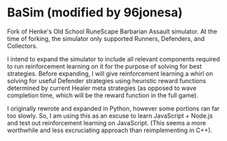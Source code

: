 # BaSim (modified by 96jonesa)

Fork of Henke's Old School RuneScape Barbarian Assault simulator. At the time of forking, the simulator only supported Runners, Defenders, and Collectors.

I intend to expand the simulator to include all relevant components required to run reinforcement learning on it for the purpose of solving for best strategies. Before expanding, I will give reinforcement learning a whirl on solving for useful Defender strategies using heuristic reward functions determined by current Healer meta strategies (as opposed to wave completion time, which will be the reward function in the full game).

I originally rewrote and expanded in Python, however some portions ran far too slowly. So, I am using this as an excuse to learn JavaScript + Node.js and test out reinforcement learning on JavaScript. (This seems a more worthwhile and less excruciating approach than reimplementing in C++).
